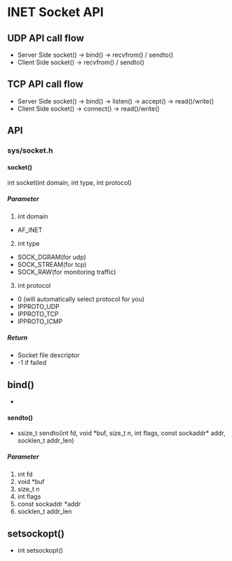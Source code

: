 INET Socket API
========

UDP API call flow
--------
+ Server Side
 socket() -> bind() -> recvfrom() / sendto()
+ Client Side
 socket() -> recvfrom() / sendto()

TCP API call flow
-------- 
+ Server Side
 socket() -> bind() -> listen() -> accept() -> read()/write()
+ Client Side
 socket() -> connect() -> read()/write()

API
--------
### sys/socket.h

#### socket()
  int socket(int domain, int type, int protocol)
##### Parameter
1. int domain
 + AF_INET
2. int type
 + SOCK_DGRAM(for udp)  
 + SOCK_STREAM(for tcp)  
 + SOCK_RAW(for monitoring traffic)  
3. int protocol
 + 0 (will automatically select protocol for you)
 + IPPROTO_UDP
 + IPPROTO_TCP
 + IPPROTO_ICMP
##### Return 
 + Socket file descriptor 
 + -1 if failed

## bind()
 + 

#### sendto()
 + ssize_t sendto(int fd, void \*buf, size_t n, int flags, const sockaddr\* addr, socklen_t addr_len)
##### Parameter
1. int fd
2. void \*buf
3. size_t n
4. int flags
5. const sockaddr \*addr
6. socklen_t addr_len
## setsockopt()
 + int setsockopt()